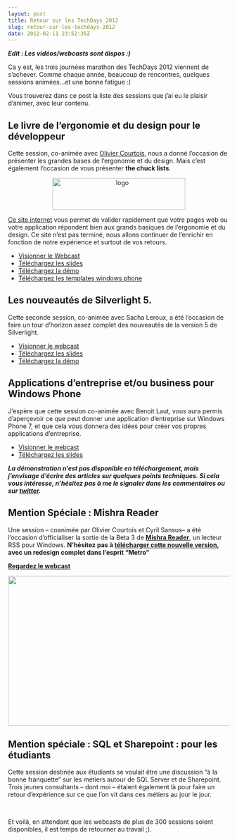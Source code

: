 ```yaml
---
layout: post
title: Retour sur les TechDays 2012
slug: retour-sur-les-techdays-2012
date: 2012-02-11 23:52:35Z
---
```


<p><strong><em>Edit : Les vidéos/webcasts sont dispos :)</em></strong></p> <p>Ca y est, les trois journées marathon des TechDays 2012 viennent de s’achever. Comme chaque année, beaucoup de rencontres, quelques sessions animées…et une bonne fatigue :)</p> <p>Vous trouverez dans ce post la liste des sessions que j’ai eu le plaisir d’animer, avec leur contenu.</p> <h2>Le livre de l’ergonomie et du design pour le développeur</h2> <p>Cette session, co-animée avec <a href="http://www.ocourtois.fr">Olivier Courtois</a>, nous a donné l’occasion de présenter les grandes bases de l’ergonomie et du design. Mais c’est également l’occasion de vous présenter <strong>the chuck lists</strong>.</p> <p align="center"><a href="http://blog.maneu.net/wp-content/uploads/2012/02/logo.png"><img style="background-image: none; border-right-width: 0px; padding-left: 0px; padding-right: 0px; display: inline; border-top-width: 0px; border-bottom-width: 0px; border-left-width: 0px; padding-top: 0px" title="logo" border="0" alt="logo" src="http://blog.maneu.net/wp-content/uploads/2012/02/logo_thumb.png" width="302" height="72"></a></p> <p><a href="http://chucklists.bewise.fr">Ce site internet</a> vous permet de valider rapidement que votre pages web ou votre application répondent bien aux grands basiques de l’ergonomie et du design. Ce site n’est pas terminé, nous allons continuer de l’enrichir en fonction de notre expérience et surtout de vos retours.</p> <ul> <li><a href="http://www.microsoft.com/fr-fr/showcase/details.aspx?uuid=1f926d2c-e752-48ff-bffb-68cecaca628e">Visionner le Webcast</a> <li><a href="http://static.maneu.net/maneunet/speeches/2012/mstd12-cookbook.pptx">Téléchargez les slides</a>  <li><a href="http://static.maneu.net/maneunet/speeches/2012/mstd12-cookbook-demo.rar">Téléchargez la démo</a>  <li><a href="http://static.maneu.net/maneunet/speeches/2012/mstd12-cookbook.zip">Téléchargez les templates windows phone</a> </li></ul> <h2>Les nouveautés de Silverlight 5.</h2> <p>Cette seconde session, co-animée avec Sacha Leroux, a été l’occasion de faire un tour d’horizon assez complet des nouveautés de la version 5 de Silverlight.</p> <ul> <li><a href="http://www.microsoft.com/fr-fr/showcase/details.aspx?uuid=de5ce27e-51f3-43c0-aea1-01b9f2e725c3">Visionner le webcast</a> <li><a href="http://static.maneu.net/maneunet/speeches/2012/mstd12-silverlight5.pptx">Téléchargez les slides</a>  <li><a href="http://static.maneu.net/maneunet/speeches/2012/mstd12-silverlight5.zip">Téléchargez la démo</a> <!--EndFragment--></li></ul> <h2>Applications d’entreprise et/ou business pour Windows Phone</h2> <p>J’espère que cette session co-animée avec Benoit Laut, vous aura permis d’aperçevoir ce que peut donner une application d’entreprise sur Windows Phone 7, et que cela vous donnera des idées pour créer vos propres applications d’entreprise.</p> <ul> <li><a href="http://www.microsoft.com/fr-fr/showcase/details.aspx?uuid=da8cb9e0-9c8b-452d-8948-9fc92217449d">Visionner le webcast</a> <li><a href="http://static.maneu.net/maneunet/speeches/2012/mstd12-wpenterpriseapps.pptx">Téléchargez les slides</a> </li></ul> <p><strong><em>La démonstration n’est pas disponible en téléchargement, mais j’envisage d’écrire des articles sur quelques points techniques. Si cela vous intéresse, n’hésitez pas à me le signaler dans les commentaires ou sur <a href="http://twitter.com/cmaneu">twitter</a>.</em></strong></p> <h2>Mention Spéciale : Mishra Reader</h2> <p>Une session – coanimée par Olivier Courtois et Cyril Sansus– a été l’occasion d’officialiser la sortie de la Beta 3 de <strong><a href="http://mishrareader.codeplex.com">Mishra Reader</a></strong>, un lecteur RSS pour Windows. <strong>N’hésitez pas à <a href="http://mishrareader.codeplex.com">télécharger cette nouvelle version</a>, avec un redesign complet dans l’esprit “Metro”</strong></p> <p align="left"><strong><a href="http://www.microsoft.com/fr-fr/showcase/details.aspx?uuid=c37c26f6-636e-4f1f-955b-7cc919989126">Regardez le webcast</a></strong></p> <p><img alt="" src="http://blogs.msdn.com/cfs-file.ashx/__key/communityserver-blogs-components-weblogfiles/00-00-01-44-73-metablogapi/2275.image_5F00_35432240.png" width="644" height="341"></p> <h2>Mention spéciale : SQL et Sharepoint : pour les étudiants </h2> <p>Cette session destinée aux étudiants se voulait être une discussion “à la bonne franquette” sur les métiers autour de SQL Server et de Sharepoint. Trois jeunes consultants – dont moi – étaient également là pour faire un retour d’expérience sur ce que l’on vit dans ces métiers au jour le jour.</p> <p>&nbsp;</p> <p>Et voilà, en attendant que les webcasts de plus de 300 sessions soient disponibles, il est temps de retourner au travail ;).</p>
